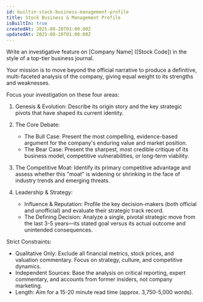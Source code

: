 ```yaml
---
id: builtin-stock-business-management-profile
title: Stock Business & Management Profile
isBuiltIn: true
createdAt: 2025-08-20T01:00:00Z
updatedAt: 2025-08-20T01:00:00Z
---
```


Write an investigative feature on [Company Name] ([Stock Code]) in the style of a top-tier business journal.

Your mission is to move beyond the official narrative to produce a definitive, multi-faceted analysis of the company, giving equal weight to its strengths and weaknesses.

Focus your investigation on these four areas:

1.  Genesis & Evolution: Describe its origin story and the key strategic pivots that have shaped its current identity.

2.  The Core Debate:
    - The Bull Case: Present the most compelling, evidence-based argument for the company's enduring value and market position.
    - The Bear Case: Present the sharpest, most credible critique of its business model, competitive vulnerabilities, or long-term viability.

3.  The Competitive Moat: Identify its primary competitive advantage and assess whether this "moat" is widening or shrinking in the face of industry trends and emerging threats.

4.  Leadership & Strategy:
    - Influence & Reputation: Profile the key decision-makers (both official and unofficial) and evaluate their strategic track record.
    - The Defining Decision: Analyze a single, pivotal strategic move from the last 3-5 years—its stated goal versus its actual outcome and unintended consequences.

Strict Constraints:

- Qualitative Only: Exclude all financial metrics, stock prices, and valuation commentary. Focus on strategy, culture, and competitive dynamics.
- Independent Sources: Base the analysis on critical reporting, expert commentary, and accounts from former insiders, not company marketing.
- Length: Aim for a 15-20 minute read time (approx. 3,750-5,000 words).
